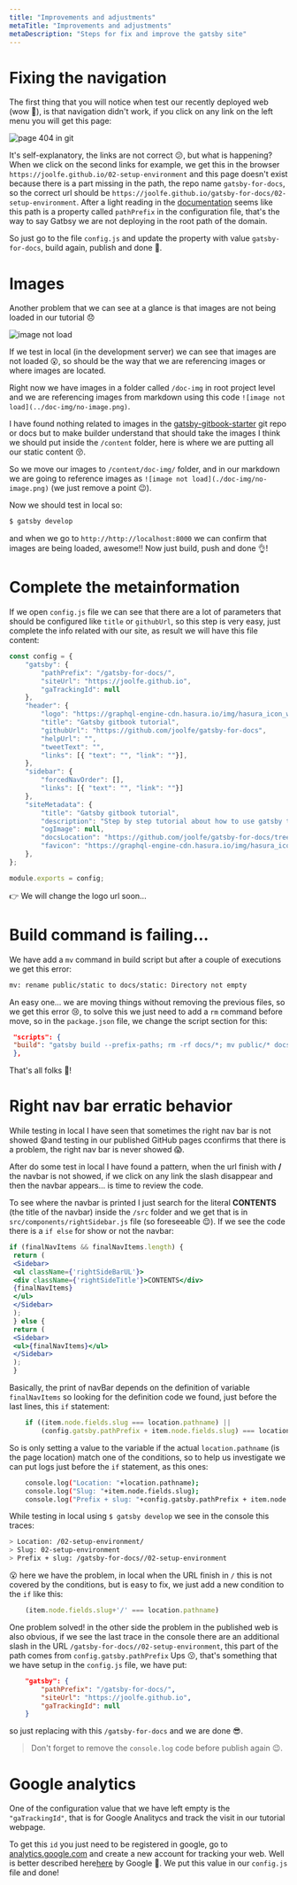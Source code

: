 ```yaml
---
title: "Improvements and adjustments"
metaTitle: "Improvements and adjustments"
metaDescription: "Steps for fix and improve the gatsby site"
---
```


# Fixing the navigation

The first thing that you will notice when test our recently deployed web (wow 🎉), is that navigation didn't work, if you click on any link on the left menu you will get this page:

![page 404 in git](doc-img/404-in-git.png)

It's self-explanatory, the links are not correct 😕, but what is happening? When we click on the second links for example, we get this in the browser `https://joolfe.github.io/02-setup-environment` and this page doesn't exist because there is a part missing in the path, the repo name `gatsby-for-docs`, so the correct url should be `https://joolfe.github.io/gatsby-for-docs/02-setup-environment`.
After a light reading in the [documentation](https://www.gatsbyjs.org/docs/how-gatsby-works-with-github-pages/#github-repository-page) seems like this path is a property called `pathPrefix` in the configuration file, that's the way to say Gatbsy we are not deploying in the root path of the domain.

So just go to the file `config.js` and update the property with value `gatsby-for-docs`, build again, publish and done 💪.


# Images

Another problem that we can see at a glance is that images are not being loaded in our tutorial 😞

![image not load](doc-img/no-image.png)

If we test in local (in the development server) we can see that images are not loaded 😮, so should be the way that we are referencing images or where images are located.

Right now we have images in a folder called `/doc-img` in root project level and we are referencing images from markdown using this code `![image not load](../doc-img/no-image.png)`.

I have found nothing related to images in the [gatsby-gitbook-starter](https://www.gatsbyjs.org/starters/hasura/gatsby-gitbook-starter/) git repo or docs but to make builder understand that should take the images I think we should put inside the `/content` folder, here is where we are putting all our static content 😚. 

So we move our images to `/content/doc-img/` folder, and in our markdown we are going to reference images as `![image not load](./doc-img/no-image.png)` (we just remove a point 😉). 

Now we should test in local so:

```bash
$ gatsby develop
```

and when we go to `http://http://localhost:8000` we can confirm that images are being loaded, awesome!! Now just build, push and done 👌!

# Complete the metainformation

If we open `config.js` file we can see that there are a lot of parameters that should be configured like
`title` or `githubUrl`, so this step is very easy, just complete the info related with our site, as result we will have this file content:

```javascript
const config = {
    "gatsby": {
        "pathPrefix": "/gatsby-for-docs/",
        "siteUrl": "https://joolfe.github.io",
        "gaTrackingId": null
    },
    "header": {
        "logo": "https://graphql-engine-cdn.hasura.io/img/hasura_icon_white.svg",
        "title": "Gatsby gitbook tutorial",
        "githubUrl": "https://github.com/joolfe/gatsby-for-docs",
        "helpUrl": "",
        "tweetText": "",
        "links": [{ "text": "", "link": ""}],
    },
    "sidebar": {
        "forcedNavOrder": [],
        "links": [{ "text": "", "link": ""}]
    },
    "siteMetadata": {
        "title": "Gatsby gitbook tutorial",
        "description": "Step by step tutorial about how to use gatsby to create a gitbook doc.",
        "ogImage": null,
        "docsLocation": "https://github.com/joolfe/gatsby-for-docs/tree/master/content",
        "favicon": "https://graphql-engine-cdn.hasura.io/img/hasura_icon_black.svg"
    },
};

module.exports = config;
```

👉 We will change the logo url soon...

# Build command is failing...

We have add a `mv` command in build script but after a couple of executions we get this error:

```bash
mv: rename public/static to docs/static: Directory not empty
```

An easy one... we are moving things without removing the previous files, so we get this error 😢, to solve this we just need to add a `rm` command before move, so in the `package.json` file, we change the script section for this:

```json
 "scripts": {
 "build": "gatsby build --prefix-paths; rm -rf docs/*; mv public/* docs/"
 },
```

That's all folks 🐷!

# Right nav bar erratic behavior 

While testing in local I have seen that sometimes the right nav bar is not showed 😧and testing in our published GitHub pages cconfirms that there is a problem, the right nav bar is never showed 😱.

After do some test in local I have found a pattern, when the url finish with **/** the navbar is not showed, if we click on any link the slash disappear and then the navbar appears... is time to review the code. 

To see where the navbar is printed I just search for the literal **CONTENTS** (the title of the navbar) inside the `/src` folder and we get that is in `src/components/rightSidebar.js` file (so foreseeable 😌). If we see the code there is a `if else` for show or not the navbar:

```jsx
if (finalNavItems && finalNavItems.length) {
 return (
 <Sidebar>
 <ul className={'rightSideBarUL'}>
 <div className={'rightSideTitle'}>CONTENTS</div>
 {finalNavItems}
 </ul>
 </Sidebar>
 );
 } else {
 return (
 <Sidebar>
 <ul>{finalNavItems}</ul>
 </Sidebar>
 );
 }
```

Basically, the print of navBar depends on the definition of variable `finalNavItems` so looking for the definition code we found, just before the last lines, this `if` statement:

```js
    if ((item.node.fields.slug === location.pathname) || 
        (config.gatsby.pathPrefix + item.node.fields.slug) === location.pathname) {
```

So is only setting a value to the variable if the actual `location.pathname` (is the page location) match one of the conditions, so to help us investigate we can put logs just before the `if` statement, as this ones: 

```bash
    console.log("Location: "+location.pathname);
    console.log("Slug: "+item.node.fields.slug); 
    console.log("Prefix + slug: "+config.gatsby.pathPrefix + item.node.fields.slug);
```

While testing in local using `$ gatsby develop` we see in the console this traces:

```bash
> Location: /02-setup-environment/
> Slug: 02-setup-environment 
> Prefix + slug: /gatsby-for-docs//02-setup-environment
```

😮 here we have the problem, in local when the URL finish in `/` this is not covered by the conditions, but is easy to fix, we just add a new condition to the `if` like this:

```js
    (item.node.fields.slug+'/' === location.pathname)
```

One problem solved! in the other side the problem in the published web is also obvious, if we see the last trace in the console there are an additional slash in the URL `/gatsby-for-docs//02-setup-environment`, this part of the path comes from `config.gatsby.pathPrefix` Ups 😗, that's something that we have setup in the `config.js` file, we have put:

```json
    "gatsby": {
        "pathPrefix": "/gatsby-for-docs/",
        "siteUrl": "https://joolfe.github.io",
        "gaTrackingId": null
    }
```

so just replacing with this `/gatsby-for-docs` and we are done 😎.

> Don't forget to remove the `console.log` code before publish again 😉.


# Google analytics 

One of the configuration value that we have left empty is the `"gaTrackingId"`, that is for Google Analitycs and track the visit in our tutorial webpage. 

To get this `id` you just need to be registered in google, go to [analytics.google.com](https://analytics.google.com/analytics/web) and create a new account for tracking your web. Well is better described here[here](https://support.google.com/analytics/answer/1009694?hl=en) by Google 😬. We put this value in our `config.js` file and done!



